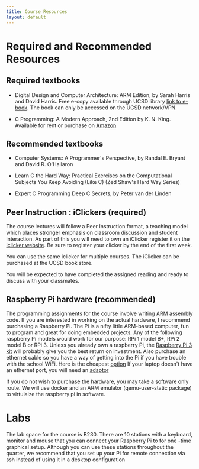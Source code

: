 ```yaml
---
title: Course Resources
layout: default
---
```


# Required and Recommended Resources

## Required textbooks

* Digital Design and Computer Architecture: ARM Edition, by Sarah Harris and David Harris. Free e-copy available through UCSD library [link to e-book](http://www.sciencedirect.com/science/book/9780128000564). The book can only be accessed on the UCSD network/VPN.

* C Programming: A Modern Approach, 2nd Edition by K. N. King. Available for rent or purchase on [Amazon](https://www.amazon.com/gp/offer-listing/0393979504/ref=dp_olp_all_mbc?ie=UTF8&condition=all)

## Recommended textbooks

* Computer Systems: A Programmer's Perspective, by Randal E. Bryant and David R. O'Hallaron

* Learn C the Hard Way: Practical Exercises on the Computational Subjects You Keep Avoiding (Like C) (Zed Shaw's Hard Way Series)

* Expert C Programming Deep C Secrets, by Peter van der Linden 

## Peer Instruction : iClickers (required)

The course lectures will follow a Peer Instruction format, a teaching model which places stronger emphasis on classroom discussion and student interaction. As part of this you will need to own an iClicker register it on the [iclicker website](https://www1.iclicker.com/register-clicker/). Be sure to register your clicker by the end of the first week.

You can use the same iclicker for multiple courses. The iClicker can be purchased at the UCSD book store.

You will be expected to have completed the assigned reading and ready to discuss with your classmates.

## Raspberry Pi hardware (recommended)
The programming assignments for the course involve writing ARM assembly code. 
If you are interested in working on the actual hardware, I recommend purchasing a Raspberry Pi. The Pi is a nifty little ARM-based computer, fun to program and great for doing embedded projects. Any of the following raspberry Pi models would work for our purpose: RPi 1 model B+, RPi 2 model B or RPi 3. Unless you already own a raspberry Pi, the [Raspberry Pi 3 kit](https://www.amazon.com/dp/B01C6Q2GSY?psc=1)  will probably give you the best return on investment.
Also purchase an ethernet cable so you have a way of getting into the Pi if you have trouble with the school WiFi. Here is the cheapest [option](https://www.amazon.com/AmazonBasics%C2%A0RJ45%C2%A0Cat-6-Ethernet%C2%A0Patch-Cable--%C2%A05%C2%A0Feet-1-5%C2%A0Meters/dp/B00N2VISLW/ref=sr_1_3?s=pc&ie=UTF8&qid=1474715824&sr=1-3&keywords=ethernet%2Bcable&th=1)
If your laptop doesn't have an ethernet port, you will need an [adaptor](https://www.amazon.com/Cable-Matters-Ethernet-Adapter-White/dp/B00ET4KIFK/ref=sr_1_4?s=pc&ie=UTF8&qid=1474715989&sr=1-4&keywords=ethernet+cable+adapter)

If you do not wish to purchase the hardware, you may take a software only route. We will use docker and an ARM emulator (qemu-user-static package) to virtulaize the raspberry pi in software.

# Labs
The lab space for the course is B230.
There are 10 stations with a keyboard, monitor and mouse that you can connect your Raspberry Pi to for one -time graphical setup. Although you can use these stations throughout the quarter, we recommend that you set up your Pi for remote connection via ssh instead of using it in a desktop configuration


